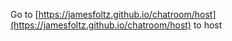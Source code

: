 Go to [https://jamesfoltz.github.io/chatroom/host](https://jamesfoltz.github.io/chatroom/host) to host
